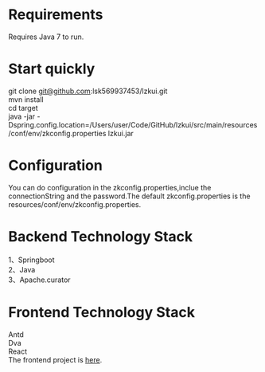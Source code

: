 Requirements
====
Requires Java 7 to run.

Start quickly
====
git clone git@github.com:lsk569937453/lzkui.git<br>
mvn install <br>
cd target <br>
java -jar -Dspring.config.location=/Users/user/Code/GitHub/lzkui/src/main/resources/conf/env/zkconfig.properties lzkui.jar<br>

Configuration
====
You can do configuration in the zkconfig.properties,inclue the connectionString and the password.The default zkconfig.properties is the 
resources/conf/env/zkconfig.properties.

Backend Technology Stack
====
1、Springboot<br>
2、Java<br>
3、Apache.curator<br>

Frontend  Technology Stack
====
Antd<br>
Dva<br>
React<br>
The frontend project is [here](https://github.com/lsk569937453/lzkuiFrontend).
